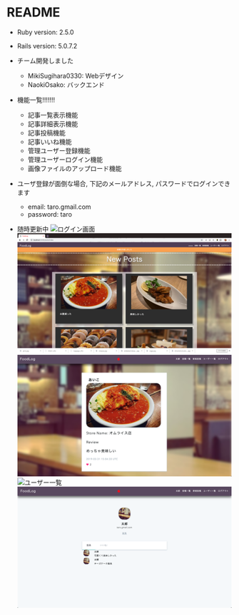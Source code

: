 # README
* Ruby version: 2.5.0
* Rails version: 5.0.7.2
* チーム開発しました
  * MikiSugihara0330: Webデザイン
  * NaokiOsako: バックエンド

* 機能一覧!!!!!!!
  * 記事一覧表示機能
  * 記事詳細表示機能
  * 記事投稿機能
  * 記事いいね機能
  * 管理ユーザー登録機能
  * 管理ユーザーログイン機能
  * 画像ファイルのアップロード機能
* ユーザ登録が面倒な場合, 下記のメールアドレス, パスワードでログインできます
  * email: taro.gmail.com
  * password: taro
* 随時更新中
![ログイン画面](/pictures/login.png)
![投稿一覧](/pictures/posts_index.png)
![投稿詳細](/pictures/posts_show.png)
![ユーザー一覧](/pictures/users_index.png)
![ユーザー詳細](/pictures/users_show.png)
